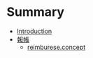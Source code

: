 # Summary

* [Introduction](README.md)
* [報帳](reimburse.md)
   * [reimburese.concept](reimbureseconcept.md)

